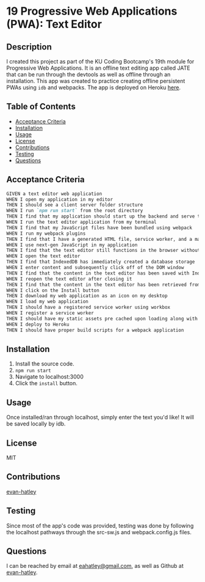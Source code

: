 # 19 Progressive Web Applications (PWA): Text Editor

## Description

  I created this project as part of the KU Coding Bootcamp's 19th module for Progressive Web Applications. It is an offline text editing app called JATE that can be run through the devtools as well as offline through an installation. This app was created to practice creating offline persistent PWAs using `idb` and webpacks. The app is deployed on Heroku [here](https://thawing-plains-70108-316d8b1956e0.herokuapp.com/).

## Table of Contents

- [Acceptance Criteria](#acceptance-criteria)
- [Installation](#installation)
- [Usage](#usage)
- [License](#license)
- [Contributions](#contributions)
- [Testing](#testing)
- [Questions](#questions)

## Acceptance Criteria

```md
GIVEN a text editor web application
WHEN I open my application in my editor
THEN I should see a client server folder structure
WHEN I run `npm run start` from the root directory
THEN I find that my application should start up the backend and serve the client
WHEN I run the text editor application from my terminal
THEN I find that my JavaScript files have been bundled using webpack
WHEN I run my webpack plugins
THEN I find that I have a generated HTML file, service worker, and a manifest file
WHEN I use next-gen JavaScript in my application
THEN I find that the text editor still functions in the browser without errors
WHEN I open the text editor
THEN I find that IndexedDB has immediately created a database storage
WHEN I enter content and subsequently click off of the DOM window
THEN I find that the content in the text editor has been saved with IndexedDB
WHEN I reopen the text editor after closing it
THEN I find that the content in the text editor has been retrieved from our IndexedDB
WHEN I click on the Install button
THEN I download my web application as an icon on my desktop
WHEN I load my web application
THEN I should have a registered service worker using workbox
WHEN I register a service worker
THEN I should have my static assets pre cached upon loading along with subsequent pages and static assets
WHEN I deploy to Heroku
THEN I should have proper build scripts for a webpack application
```

## Installation

1. Install the source code.
2. `npm run start`
3. Navigate to localhost:3000
4. Click the `install` button.

## Usage

Once installed/ran through localhost, simply enter the text you'd like! It will be saved locally by idb.

## License

MIT

## Contributions

[evan-hatley](https://github.com/evan-hatley)

## Testing

Since most of the app's code was provided, testing was done by following the localhost pathways through the src-sw.js and webpack.config.js files.

## Questions

  I can be reached by email at eahatley@gmail.com, as well as Github at [evan-hatley](https://github.com/evan-hatley).
